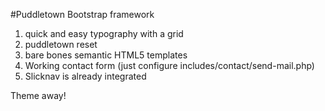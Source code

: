 #Puddletown Bootstrap framework

1. quick and easy typography with a grid
2. puddletown reset
3. bare bones semantic HTML5 templates
4. Working contact form (just configure includes/contact/send-mail.php)
5. Slicknav is already integrated

Theme away!
